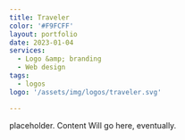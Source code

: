 ```yaml
---
title: Traveler
color: '#F9FCFF'
layout: portfolio
date: 2023-01-04
services: 
  - Logo &amp; branding
  - Web design
tags: 
  - logos
logo: '/assets/img/logos/traveler.svg'

---
```


placeholder. Content Will go here, eventually.